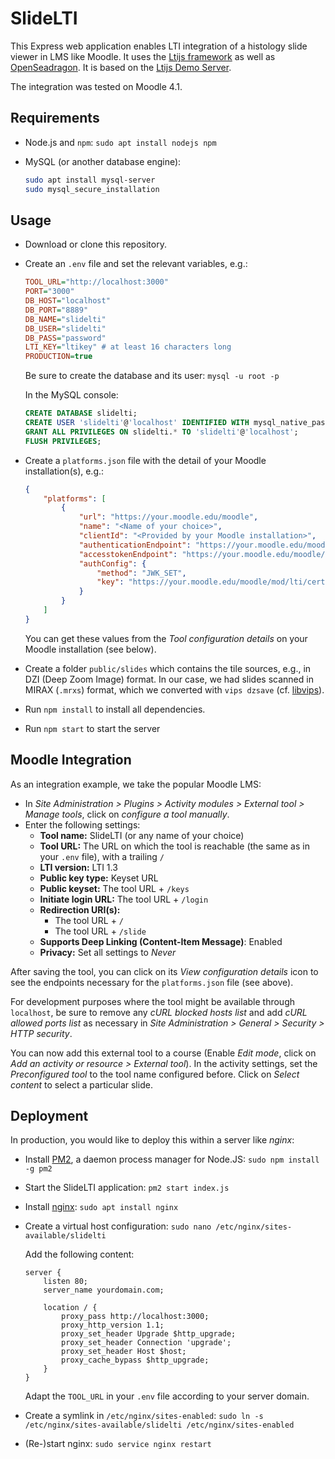 # SlideLTI

This Express web application enables LTI integration of a histology slide viewer in LMS like Moodle. It uses the [Ltijs framework](https://github.com/Cvmcosta/ltijs) as well as [OpenSeadragon](https://openseadragon.github.io/). It is based on the [Ltijs Demo Server](https://github.com/Cvmcosta/ltijs-demo-server).

The integration was tested on Moodle 4.1.

## Requirements

- Node.js and `npm`: `sudo apt install nodejs npm`

- MySQL (or another database engine): 
	
	```bash
	sudo apt install mysql-server
	sudo mysql_secure_installation
	```

## Usage

- Download or clone this repository.
- Create an `.env` file and set the relevant variables, e.g.:

	```ini
	TOOL_URL="http://localhost:3000"
	PORT="3000"
	DB_HOST="localhost"
	DB_PORT="8889"
	DB_NAME="slidelti"
	DB_USER="slidelti"
	DB_PASS="password"
	LTI_KEY="ltikey" # at least 16 characters long
	PRODUCTION=true
	```

	Be sure to create the database and its user: `mysql -u root -p`

	In the MySQL console:

	```sql
	CREATE DATABASE slidelti;
	CREATE USER 'slidelti'@'localhost' IDENTIFIED WITH mysql_native_password BY 'password';
	GRANT ALL PRIVILEGES ON slidelti.* TO 'slidelti'@'localhost';
	FLUSH PRIVILEGES;
	```

- Create a `platforms.json` file with the detail of your Moodle installation(s), e.g.:

	```json
	{
		"platforms": [
			{
				"url": "https://your.moodle.edu/moodle",
				"name": "<Name of your choice>",
				"clientId": "<Provided by your Moodle installation>",
				"authenticationEndpoint": "https://your.moodle.edu/moodle/mod/lti/auth.php",
				"accesstokenEndpoint": "https://your.moodle.edu/moodle/mod/lti/token.php",
				"authConfig": {
					"method": "JWK_SET",
					"key": "https://your.moodle.edu/moodle/mod/lti/certs.php"
				}
			}
		]
	}
	```

	You can get these values from the *Tool configuration details* on your Moodle installation (see below).

- Create a folder `public/slides` which contains the tile sources, e.g., in DZI (Deep Zoom Image) format. In our case, we had slides scanned in MIRAX (`.mrxs`) format, which we converted with `vips dzsave` (cf. [libvips](https://github.com/libvips/libvips)).

- Run `npm install` to install all dependencies.
- Run `npm start` to start the server

## Moodle Integration

As an integration example, we take the popular Moodle LMS:

- In *Site Administration > Plugins > Activity modules > External tool > Manage tools*, click on *configure a tool manually*.
- Enter the following settings:
	- **Tool name:** SlideLTI (or any name of your choice)
	- **Tool URL:** The URL on which the tool is reachable (the same as in your `.env` file), with a trailing `/`
	- **LTI version:** LTI 1.3
	- **Public key type:** Keyset URL
	- **Public keyset:** The tool URL + `/keys`
	- **Initiate login URL:** The tool URL + `/login`
	- **Redirection URI(s):**
		- The tool URL + `/`
		- The tool URL + `/slide`
	- **Supports Deep Linking (Content-Item Message)**: Enabled
	- **Privacy:** Set all settings to *Never*

After saving the tool, you can click on its *View configuration details* icon to see the endpoints necessary for the `platforms.json` file (see above).

For development purposes where the tool might be available through `localhost`, be sure to remove any *cURL blocked hosts list* and add *cURL allowed ports list* as necessary in *Site Administration > General > Security > HTTP security*.

You can now add this external tool to a course (Enable *Edit mode*, click on *Add an activity or resource > External tool*). In the activity settings, set the *Preconfigured tool* to the tool name configured before. Click on *Select content* to select a particular slide. 

## Deployment

In production, you would like to deploy this within a server like *nginx*:

- Install [PM2](https://pm2.keymetrics.io/), a daemon process manager for Node.JS: `sudo npm install -g pm2`
- Start the SlideLTI application: `pm2 start index.js`
- Install [nginx](https://nginx.org/): `sudo apt install nginx`
- Create a virtual host configuration: `sudo nano /etc/nginx/sites-available/slidelti`

	Add the following content:

	```nginx
	server {
		listen 80;
		server_name yourdomain.com;

		location / {
			proxy_pass http://localhost:3000;
			proxy_http_version 1.1;
			proxy_set_header Upgrade $http_upgrade;
			proxy_set_header Connection 'upgrade';
			proxy_set_header Host $host;
			proxy_cache_bypass $http_upgrade;
		}
	}
	```

	Adapt the `TOOL_URL` in your `.env` file according to your server domain.

- Create a symlink in `/etc/nginx/sites-enabled`: `sudo ln -s /etc/nginx/sites-available/slidelti /etc/nginx/sites-enabled`
- (Re-)start nginx: `sudo service nginx restart`
